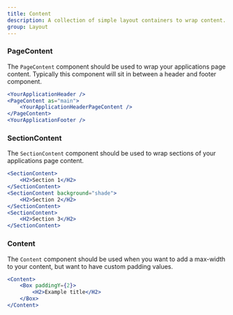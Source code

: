 ```yaml
---
title: Content
description: A collection of simple layout containers to wrap content.
group: Layout
---
```


### PageContent

The `PageContent` component should be used to wrap your applications page content. Typically this component will sit in between a header and footer component.

```jsx
<YourApplicationHeader />
<PageContent as="main">
	<YourApplicationHeaderPageContent />
</PageContent>
<YourApplicationFooter />
```

### SectionContent

The `SectionContent` component should be used to wrap sections of your applications page content.

```jsx
<SectionContent>
	<H2>Section 1</H2>
</SectionContent>
<SectionContent background="shade">
	<H2>Section 2</H2>
</SectionContent>
<SectionContent>
	<H2>Section 3</H2>
</SectionContent>
```

### Content

The `Content` component should be used when you want to add a max-width to your content, but want to have custom padding values.

```jsx
<Content>
	<Box paddingY={2}>
		<H2>Example title</H2>
	</Box>
</Content>
```
